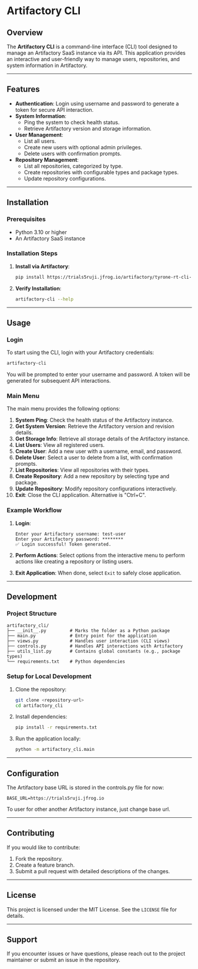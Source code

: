 # Artifactory CLI

## Overview
The **Artifactory CLI** is a command-line interface (CLI) tool designed to manage an Artifactory SaaS instance via its API. This application provides an interactive and user-friendly way to manage users, repositories, and system information in Artifactory.

---

## Features

- **Authentication**: Login using username and password to generate a token for secure API interaction.
- **System Information**:
  - Ping the system to check health status.
  - Retrieve Artifactory version and storage information.
- **User Management**:
  - List all users.
  - Create new users with optional admin privileges.
  - Delete users with confirmation prompts.
- **Repository Management**:
  - List all repositories, categorized by type.
  - Create repositories with configurable types and package types.
  - Update repository configurations.

---

## Installation

### Prerequisites
- Python 3.10 or higher
- An Artifactory SaaS instance

### Installation Steps
1. **Install via Artifactory**:
   ```bash
   pip install https://trials5ruji.jfrog.io/artifactory/tyrone-rt-cli-repo/artifactory_cli-0.0.1.tar.gz
   ```

2. **Verify Installation**:
   ```bash
   artifactory-cli --help
   ```

---

## Usage

### Login
To start using the CLI, login with your Artifactory credentials:
```bash
artifactory-cli
```
You will be prompted to enter your username and password. A token will be generated for subsequent API interactions.

### Main Menu
The main menu provides the following options:

1. **System Ping**: Check the health status of the Artifactory instance.
2. **Get System Version**: Retrieve the Artifactory version and revision details.
3. **Get Storage Info**: Retrieve all storage details of the Artifactory instance.
4. **List Users**: View all registered users.
5. **Create User**: Add a new user with a username, email, and password.
6. **Delete User**: Select a user to delete from a list, with confirmation prompts.
7. **List Repositories**: View all repositories with their types.
8. **Create Repository**: Add a new repository by selecting type and package.
9. **Update Repository**: Modify repository configurations interactively.
10. **Exit**: Close the CLI application. Alternative is "Ctrl+C".

### Example Workflow
1. **Login**:
   ```plaintext
   Enter your Artifactory username: test-user
   Enter your Artifactory password: ********
   ✅ Login successful! Token generated.
   ```

2. **Perform Actions**:
   Select options from the interactive menu to perform actions like creating a repository or listing users.

3. **Exit Application**:
   When done, select `Exit` to safely close application.

---

## Development

### Project Structure
```
artifactory_cli/
├── __init__.py         # Marks the folder as a Python package
├── main.py             # Entry point for the application
├── views.py            # Handles user interaction (CLI views)
├── controls.py         # Handles API interactions with Artifactory
├── utils_list.py       # Contains global constants (e.g., package types)
└── requirements.txt    # Python dependencies
```

### Setup for Local Development
1. Clone the repository:
   ```bash
   git clone <repository-url>
   cd artifactory_cli
   ```

2. Install dependencies:
   ```bash
   pip install -r requirements.txt
   ```

3. Run the application locally:
   ```bash
   python -m artifactory_cli.main
   ```

---

## Configuration
The Artifactory base URL is stored in the controls.py file for now:

```
BASE_URL=https://trials5ruji.jfrog.io
```

To user for other another Artifactory instance, just change base url.

---

## Contributing
If you would like to contribute:
1. Fork the repository.
2. Create a feature branch.
3. Submit a pull request with detailed descriptions of the changes.

---

## License
This project is licensed under the MIT License. See the `LICENSE` file for details.

---

## Support
If you encounter issues or have questions, please reach out to the project maintainer or submit an issue in the repository.

